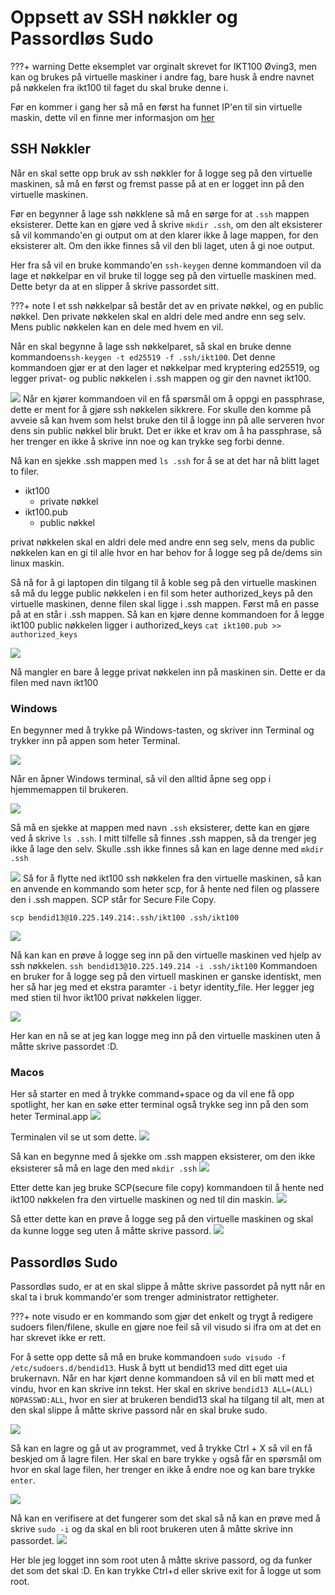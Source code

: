 # Oppsett av SSH nøkkler og Passordløs Sudo

???+ warning
    Dette eksemplet var orginalt skrevet for IKT100 Øving3, men kan og brukes på virtuelle maskiner i andre fag, bare husk å endre navnet på nøkkelen fra ikt100 til faget du skal bruke denne i.

Før en kommer i gang her så må en først ha funnet IP'en til sin virtuelle maskin, dette vil en finne mer informasjon om [her](./vm.md)


## SSH Nøkkler
Når en skal sette opp bruk av ssh nøkkler for å logge seg på den virtuelle maskinen, så må en først og fremst passe på at en er logget inn på den virtuelle maskinen.

Før en begynner å lage ssh nøkklene så må en sørge for at ``.ssh`` mappen eksisterer. Dette kan en gjøre ved å skrive ``mkdir .ssh``, om den alt eksisterer så vil kommando'en gi output om at den klarer ikke å lage mappen, for den eksisterer alt. Om den ikke finnes så vil den bli laget, uten å gi noe output.

Her fra så vil en bruke kommando'en ``ssh-keygen`` denne kommandoen vil da lage et nøkkelpar en vil bruke til logge seg på den virtuelle maskinen med. Dette betyr da at en slipper å skrive passordet sitt.

???+ note
    I et ssh nøkkelpar så består det av en private nøkkel, og en public nøkkel. Den private nøkkelen skal en aldri dele med andre enn seg selv. Mens public nøkkelen kan en dele med hvem en vil.

Når en skal begynne å lage ssh nøkkelparet, så skal en bruke denne kommandoen``ssh-keygen -t ed25519 -f .ssh/ikt100``.
Det denne kommandoen gjør er at den lager et nøkkelpar med kryptering ed25519, og legger privat- og public nøkkelen i .ssh mappen og gir den navnet ikt100.

![](./assets/2024-09-25-15-06-02.png)
Når en kjører kommandoen vil en få spørsmål om å oppgi en passphrase, dette er ment for å gjøre ssh nøkkelen sikkrere. For skulle den komme på avveie så kan hvem som helst bruke den til å logge inn på alle serveren hvor dens sin public nøkkel blir brukt. Det er ikke et krav om å ha passphrase, så her trenger en ikke å skrive inn noe og kan trykke seg forbi denne.

Nå kan en sjekke .ssh mappen med ``ls .ssh`` for å se at det har nå blitt laget to filer.

- ikt100
    - private nøkkel
- ikt100.pub
    - public nøkkel

privat nøkkelen skal en aldri dele med andre enn seg selv, mens da public nøkkelen kan en gi til alle hvor en har behov for å logge seg på de/dems sin linux maskin.

Så nå for å gi laptopen din tilgang til å koble seg på den virtuelle maskinen så må du legge public nøkkelen i en fil som heter authorized_keys på den virtuelle maskinen, denne filen skal ligge i .ssh mappen. Først må en passe på at en står i .ssh mappen. Så kan en kjøre denne kommandoen for å legge ikt100 public nøkkelen ligger i authorized_keys  ``cat ikt100.pub >> authorized_keys``

![](./assets/2024-09-25-15-43-55.png)

Nå mangler en bare å legge privat nøkkelen inn på maskinen sin. Dette er da filen med navn ikt100

### Windows
En begynner med å trykke på Windows-tasten, og skriver inn Terminal og trykker inn på appen som heter Terminal.

![](./assets/2024-09-26-11-08-51.png)

Når en åpner Windows terminal, så vil den alltid åpne seg opp i hjemmemappen til brukeren.

![](./assets/2024-09-26-11-11-15.png)

Så må en sjekke at mappen med navn ``.ssh`` eksisterer, dette kan en gjøre ved å skrive ``ls .ssh``. I mitt tilfelle så finnes .ssh mappen, så da trenger jeg ikke å lage den selv. Skulle .ssh ikke finnes så kan en lage denne med ``mkdir .ssh``

![](./assets/2024-09-26-11-13-46.png)
Så for å flytte ned ikt100 ssh nøkkelen fra den virtuelle maskinen, så kan en anvende en kommando som heter scp, for å hente ned filen og plassere den i .ssh mappen. SCP står for Secure File Copy.

``scp bendid13@10.225.149.214:.ssh/ikt100 .ssh/ikt100``

![](./assets/2024-09-26-14-18-56.png)

Nå kan kan en prøve å logge seg inn på den virtuelle maskinen ved hjelp av ssh nøkkelen. ``ssh bendid13@10.225.149.214 -i .ssh/ikt100``
Kommandoen en bruker for å logge seg på den virtuell maskinen er ganske identiskt, men her så har jeg med et ekstra paramter ``-i`` betyr identity_file.  Her legger jeg med stien til hvor ikt100 privat nøkkelen ligger.

![](./assets/2024-09-26-14-25-19.png)

Her kan en nå se at jeg kan logge meg inn på den virtuelle maskinen uten å måtte skrive passordet :D.

### Macos

Her så starter en med å trykke command+space og da vil ene få opp spotlight, her kan en søke etter terminal også trykke seg inn på den som heter Terminal.app
![](./assets/2024-09-26-14-53-53.png)

Terminalen vil se ut som dette.
![](./assets/2024-09-26-14-54-50.png)

Så kan en begynne med å sjekke om .ssh mappen eksisterer, om den ikke eksisterer så må en lage den med ``mkdir .ssh``
![](./assets/2024-09-26-14-56-40.png)

Etter dette kan jeg bruke SCP(secure file copy) kommandoen til å hente ned ikt100 nøkkelen fra den virtuelle maskinen og ned til din maskin.
![](./assets/2024-09-26-15-06-37.png)


Så etter dette kan en prøve å logge seg på den virtuelle maskinen og skal da kunne logge seg uten å måtte skrive passord.
![](./assets/2024-09-26-15-21-26.png)

## Passordløs Sudo

Passordløs sudo, er at en skal slippe å måtte skrive passordet på nytt når en skal ta i bruk kommando'er som trenger administrator rettigheter.

???+ note
    visudo er en kommando som gjør det enkelt og trygt å redigere sudoers filen/filene, skulle en gjøre noe feil så vil visudo si ifra om at det en har skrevet ikke er rett.

For å sette opp dette så må en bruke kommandoen ``sudo visudo -f /etc/sudoers.d/bendid13``. Husk å bytt ut bendid13 med ditt eget uia brukernavn. Når en har kjørt denne kommandoen så vil en bli møtt med et vindu, hvor en kan skrive inn tekst. Her skal en skrive ``bendid13 ALL=(ALL) NOPASSWD:ALL``, hvor en sier at brukeren bendid13 skal ha tilgang til alt, men at den skal slippe å måtte skrive passord når en skal bruke sudo.

![](./assets/2024-09-26-13-12-59.png)

Så kan en lagre og gå ut av programmet, ved å trykke Ctrl + X så vil en få beskjed om å lagre filen. Her skal en bare trykke ``y`` også får en spørsmål om hvor en skal lage filen, her trenger en ikke å endre noe og kan bare trykke ``enter``.

![](./assets/2024-09-26-13-18-43.png)

Nå kan en verifisere at det fungerer som det skal så nå kan en prøve med å skrive ``sudo -i`` og da skal en bli root brukeren uten å måtte skrive inn passordet. 
![](./assets/2024-09-26-13-21-36.png)

Her ble jeg logget inn som root uten å måtte skrive passord, og da funker det som det skal :D. En kan trykke Ctrl+d eller skrive exit for å logge ut som root.